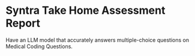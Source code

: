 # Syntra Take Home Assessment Report

Have an LLM model that accurately answers multiple-choice questions on Medical Coding Questions.
